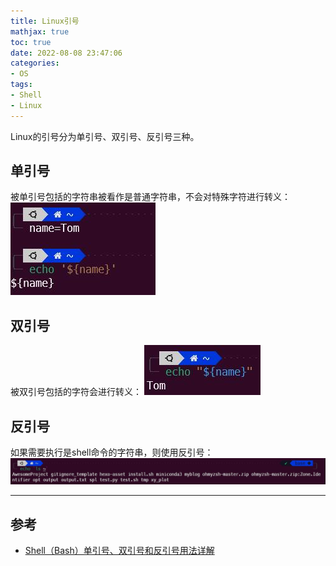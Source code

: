 ```yaml
---
title: Linux引号
mathjax: true
toc: true
date: 2022-08-08 23:47:06
categories:
- OS
tags:
- Shell
- Linux
---
```


Linux的引号分为单引号、双引号、反引号三种。

<!--more-->

## 单引号
被单引号包括的字符串被看作是普通字符串，不会对特殊字符进行转义：
![single](./Linux引号/single.jpg)

## 双引号
被双引号包括的字符会进行转义：
![double](./Linux引号/double.jpg)

## 反引号
如果需要执行是shell命令的字符串，则使用反引号：
![reverse](./Linux引号/reverse.jpg)

___

## 参考

- [Shell（Bash）单引号、双引号和反引号用法详解](http://c.biancheng.net/view/951.html)